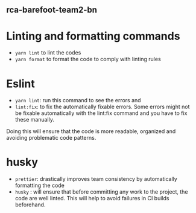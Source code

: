 ## rca-barefoot-team2-bn

# Linting and formatting commands
 * `yarn lint` to lint the codes
 * `yarn format` to format the code to comply with linting rules

# Eslint
 * `yarn lint`: run this command to see the errors and
 * `lint:fix`: to fix the automatically fixable errors. Some errors might not be fixable automatically with the lint:fix command and you have to fix these manually.

Doing this will ensure that the code is more readable, organized and avoiding problematic code patterns.

# husky
  * `prettier`: drastically improves team consistency by automatically formatting the code
  * `husky` : will ensure that before committing any work to the project, the code are well linted. This will help to avoid failures in CI builds beforehand.  
 